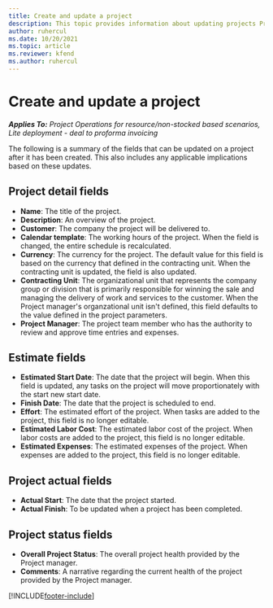 ```yaml
---
title: Create and update a project
description: This topic provides information about updating projects Project Operations.
author: ruhercul
ms.date: 10/20/2021
ms.topic: article
ms.reviewer: kfend 
ms.author: ruhercul
---
```


# Create and update a project

_**Applies To:** Project Operations for resource/non-stocked based scenarios, Lite deployment - deal to proforma invoicing_

The following is a summary of the fields that can be updated on a project after it has been created. This also includes any applicable implications based on these updates.

## Project detail fields

- **Name**: The title of the project.
- **Description**: An overview of the project.
- **Customer**: The company the project will be delivered to.
- **Calendar template**: The working hours of the project. When the field is changed, the entire schedule is recalculated.
- **Currency**: The currency for the project. The default value for this field is based on the currency that defined in the contracting unit. When the contracting unit is updated, the field is also updated.
- **Contracting Unit**: The organizational unit that represents the company group or division that is primarily responsible for winning the sale and managing the delivery of work and services to the customer.  When the Project manager's organzational unit isn't defined, this field defaults to the value defined in the project parameters.
- **Project Manager**: The project team member who has the authority to review and approve time entries and expenses.

## Estimate fields

- **Estimated Start Date**: The date that the project will begin. When this field is updated, any tasks on the project will move proportionately with the start new start date.
- **Finish Date**: The date that the project is scheduled to end.
- **Effort**: The estimated effort of the project. When tasks are added to the project, this field is no longer editable.
- **Estimated Labor Cost**: The estimated labor cost of the project. When labor costs are added to the project, this field is no longer editable.
- **Estimated Expenses**: The estimated expenses of the project. When expenses are added to the project, this field is no longer editable.

## Project actual fields
- **Actual Start**: The date that the project started.
- **Actual Finish**: To be updated when a project has been completed.

## Project status fields

- **Overall Project Status**: The overall project health provided by the Project manager.
- **Comments**: A narrative regarding the current health of the project provided by the Project manager.



[!INCLUDE[footer-include](../includes/footer-banner.md)]
